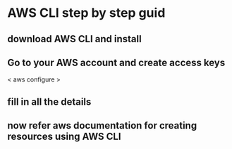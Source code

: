 # AWS CLI step by step guid
## download AWS CLI and install
## Go to your AWS account and create access keys
 < aws configure >  
## fill in all the details
## now refer aws documentation for creating resources using AWS CLI
